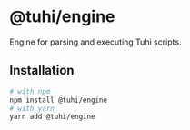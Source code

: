 # @tuhi/engine

Engine for parsing and executing Tuhi scripts.

## Installation

```sh
# with npm
npm install @tuhi/engine
# with yarn
yarn add @tuhi/engine
```